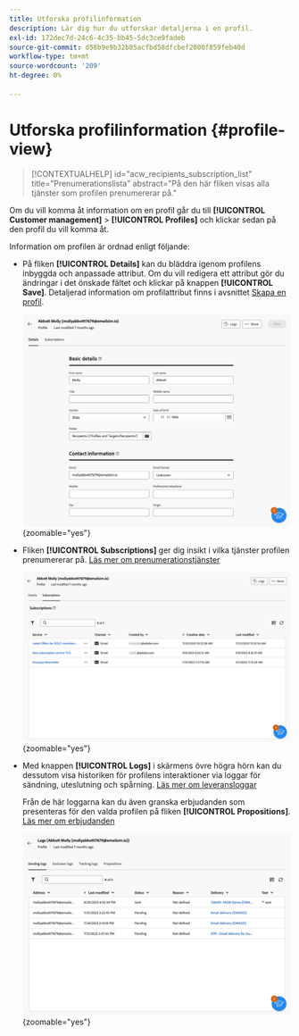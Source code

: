 ```yaml
---
title: Utforska profilinformation
description: Lär dig hur du utforskar detaljerna i en profil.
exl-id: 172dec7d-24c6-4c35-bb45-5dc3ce9fadeb
source-git-commit: d58b9e9b32b85acfbd58dfcbef2000f859feb40d
workflow-type: tm+mt
source-wordcount: '209'
ht-degree: 0%

---
```


# Utforska profilinformation {#profile-view}

>[!CONTEXTUALHELP]
>id="acw_recipients_subscription_list"
>title="Prenumerationslista"
>abstract="På den här fliken visas alla tjänster som profilen prenumererar på."

Om du vill komma åt information om en profil går du till **[!UICONTROL Customer management]** > **[!UICONTROL Profiles]** och klickar sedan på den profil du vill komma åt.

Information om profilen är ordnad enligt följande:

* På fliken **[!UICONTROL Details]** kan du bläddra igenom profilens inbyggda och anpassade attribut. Om du vill redigera ett attribut gör du ändringar i det önskade fältet och klickar på knappen **[!UICONTROL Save]**. Detaljerad information om profilattribut finns i avsnittet [Skapa en profil](create-profile.md).

  ![Skärmbild som visar profilens informationsflik, inklusive inbyggda och anpassade attribut.](assets/profile-details.png){zoomable="yes"}

* Fliken **[!UICONTROL Subscriptions]** ger dig insikt i vilka tjänster profilen prenumererar på. [Läs mer om prenumerationstjänster](manage-services.md)

  ![Skärmbild som visar fliken Abonnemang och visar vilka tjänster profilen prenumererar på.](assets/profile-subscriptions.png){zoomable="yes"}

* Med knappen **[!UICONTROL Logs]** i skärmens övre högra hörn kan du dessutom visa historiken för profilens interaktioner via loggar för sändning, uteslutning och spårning. [Läs mer om leveransloggar](../monitor/delivery-logs.md)

  Från de här loggarna kan du även granska erbjudanden som presenteras för den valda profilen på fliken **[!UICONTROL Propositions]**. [Läs mer om erbjudanden](../msg/offers.md)

  ![Skärmbild som visar fliken Loggar, inklusive loggar för sändning, uteslutning och spårning, samt fliken Förslag för granskning av erbjudanden.](assets/profile-logs.png){zoomable="yes"}